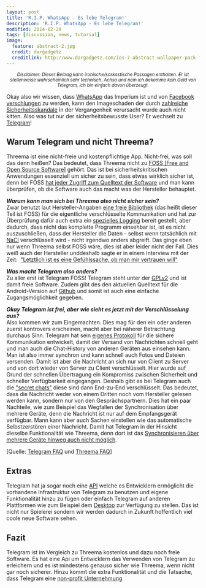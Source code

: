 ```yaml
---
layout: post
title: 'R.I.P. WhatsApp - Es lebe Telegram!'
description: 'R.I.P. WhatsApp - Es lebe Telegram!'
modified: 2014-02-20
tags: [discussion, news, tutorial]
image:
  feature: abstract-2.jpg
  credit: dargadgetz
  creditlink: http://www.dargadgetz.com/ios-7-abstract-wallpaper-pack-for-iphone-5-and-ipod-touch-retina/
---
```


<center>
	<em><small>Disclaimer: Dieser Beitrag kann ironische/sarkastische Passagen enthalten. Er ist stellenweise wahrscheinlich sehr technisch. Achso und nein ich bekomme kein Geld von Telegram, ich bin einfach davon überzeugt.</small></em>
</center>


Okay also wir wissen, dass [WhatsApp](https://telegram.org/faq#q-how-secure-is-telegram) das
Imperium ist und von [Facebook verschlungen](http://www.heise.de/newsticker/meldung/Facebook-kauft-WhatsApp-2118920.html) zu werden, kann den Imageschaden der durch [zahlreiche Sicherheitsskandale](http://de.wikipedia.org/wiki/WhatsApp#Sicherheit.2FKritik) in der Vergangenheit verursacht wurde auch nicht kitten.
Also was tut nur der sicherheitsbewusste User? Er wechselt zu [Telegram](https://telegram.org/)!

Warum Telegram und nicht Threema? 
---------------------------------

Threema ist eine nicht-freie und kostenpflichtige App. Nicht-frei, was soll das denn heißen?
Das bedeutet, dass Threema nicht zu [FOSS [Free and Open Source Software]](http://de.wikipedia.org/wiki/Free/Libre_Open_Source_Software) gehört. 
Das ist bei sicherheitskritischen Anwendungen essenziell um sicher zu sein, dass etwas wirklich sicher ist, denn bei FOSS [hat jeder Zugriff zum Quelltext der Software](https://www.gnu.org/philosophy/free-sw.html) und man kann
überprüfen, ob die Software auch das macht was der Hersteller behauptet.

***Warum kann man sich bei Threema also nicht sicher sein?*** <br>
Zwar benutzt laut Hersteller-Angaben [eine freie Bibliothek](http://nacl.cr.yp.to/) (das heißt dieser Teil ist FOSS) für die eigentliche verschlüsselte Kommunikation und hat zur Überprüfung dafür auch extra ein [spezielles Logging](https://threema.ch/validation/) bereit gestellt, aber dadurch, dass nicht das komplette Programm einsehbar ist, ist es nicht auszuschließen, dass der Hersteller die Daten - selbst wenn tatsächlich mit [NaCl](http://nacl.cr.yp.to/) verschlüsselt wird - nicht irgendwo anders abgreift.
Das ginge eben nur wenn Threema selbst FOSS wäre, dies ist aber leider nicht der Fall.
Dies weiß auch der Hersteller unddeshalb sagte er in einem Interview mit der Zeit:  ["Letztlich ist es eine Gefühlssache, ob man mir vertrauen will"](http://www.zeit.de/digital/mobil/2013-07/threema-app-manuel-kasper/seite-2)

***Was macht Telegram also anders?***<br>
Zu aller erst ist Telegram FOSS! Telegram steht unter der [GPLv2](http://www.gnu.de/documents/gpl-2.0.de.html) und ist damit freie Software.
Zudem gibt des den aktuellen Quelltext für die Android-Version auf [Github](https://github.com/DrKLO/Telegram) und somit ist auch eine einfache Zugangsmöglichkeit gegeben. 

***Okay Telegram ist frei, aber wie sieht es jetzt mit der Verschlüsselung aus?***<br>
Also kommen wir zum Eingemachten. 
Dies mag für den ein oder anderen zuerst kontrovers erscheinen, macht aber bei näherer Betrachtung durchaus Sinn. 
Telegram hat sein [eigenes Protokoll](https://core.telegram.org/mtproto) für die sichere Kommunikation entwickelt, damit der Versand von Nachrichten schnell geht und man auch die Chat-History von anderen Geräten aus einsehen kann. 
Man ist also immer synchron und kann schnell auch Fotos und Dateien versenden. 
Damit ist aber die Nachricht an sich nur von Client zu Server und von dort wieder von Server zu Client verschlüsselt.
Hier wurde auf Grund der schnellen Übertragung ein Kompromiss zwischen Sicherheit und schneller Verfügbarkeit eingegangen. 
Deshalb gibt es bei Telegram auch die ["secret chats"](https://telegram.org/faq#secret-chats) diese sind dann End-zu-End verschlüsselt.
Das bedeutet, dass die Nachricht weder von einem Dritten noch vom Hersteller gelesen werden kann, sondern nur von
den Gesprächspartnern.
Dies hat ein paar Nachteile, wie zum Beispiel das Wegfallen der Synchronisation über mehrere Geräte, denn die Nachricht ist nur auf dem Empfangsgerät verfügbar. Mann kann aber auch Sachen einstellen wie das automatische Selbstzerstören einer Nachricht.
Damit hat Telegram in der Hinsicht dieselbe Funktionalität wie Threema, denn dort ist das [Synchronisieren über mehrere Geräte hinweg auch nicht möglich](https://threema.ch/de/faq.html#platform_switch).

[Quelle: [Telegram FAQ](https://telegram.org/faq#security) und [Threema FAQ](https://threema.ch/de/faq.html)]

Extras
------

Telegram hat ja sogar noch eine [API](https://core.telegram.org/api) welche es Entwicklern ermöglicht die vorhandene Infrastruktur von Telegram zu benutzen und eigene Funktionalität hinzu zu fügen oder einfach Telegram auf anderen Plattformen wie zum Beispiel dem [Desktop](https://telegram.org/apps) zur Verfügung zu stellen.
Das ist nicht nur Spielerei sondern wir werden dadurch in Zukunft hoffentlich viel coole neue Software sehen.

**Fazit**
---------

Telegram ist im Vergleich zu Threema kostenlos und dazu noch freie Software.
Es hat eine Api um Entwicklern das Verwenden von Telegram zu erleichern und es ist mindestens genauso sicher wie Threema, wenn nicht gar noch sicherer.
Hinzu kommt die extra Funktionalität und die Tatsache, dass Telegram eine [non-profit Unternehmung](https://telegram.org/faq#q-how-are-you-going-to-make-money-out-of-this)
